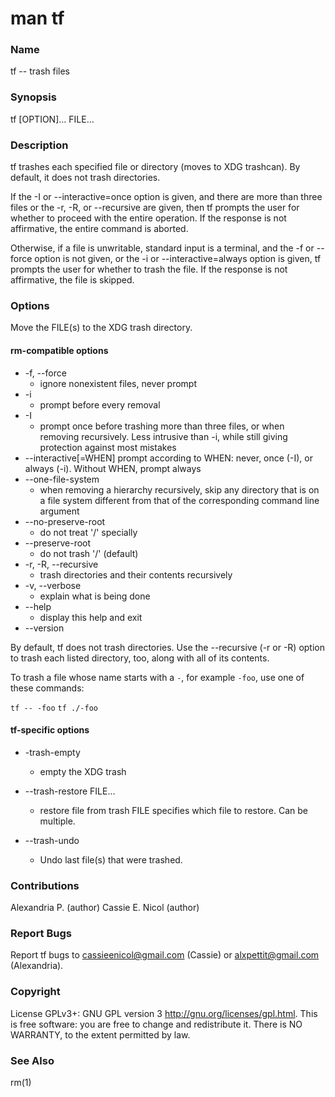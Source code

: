 # man tf

### Name

tf -- trash files

### Synopsis

tf [OPTION]… FILE…

### Description

tf trashes each specified file or directory (moves to XDG trashcan). By default, it does not trash directories.

If the -I or --interactive=once option is given, and there are more than three files or the -r, -R, or --recursive are given, then tf prompts the user for whether to proceed with the entire operation. If the response is not affirmative, the entire command is aborted.

Otherwise, if a file is unwritable, standard input is a terminal, and the -f or --force option is not given, or the -i or --interactive=always option is given, tf prompts the user for whether to trash the file. If the response is not affirmative, the file is skipped.

### Options

Move the FILE(s) to the XDG trash directory.

#### rm-compatible options

* -f, --force
    * ignore nonexistent files, never prompt 
* -i
    * prompt before every removal 
* -I
    * prompt once before trashing more than three files, or when removing recursively. Less intrusive than -i, while still giving protection against most mistakes 
* --interactive[=WHEN]
prompt according to WHEN: never, once (-I), or always (-i). Without WHEN, prompt always 
* --one-file-system
    * when removing a hierarchy recursively, skip any directory that is on a file system different from that of the corresponding command line argument 
* --no-preserve-root
    * do not treat '/' specially 
*   --preserve-root
    * do not trash '/' (default) 
* -r, -R, --recursive
    * trash directories and their contents recursively 
* -v, --verbose
    * explain what is being done 
* --help
    * display this help and exit 
* --version

By default, tf does not trash directories. Use the --recursive (-r or -R) option to trash each listed directory, too, along with all of its contents.

To trash a file whose name starts with a `-`, for example `-foo`, use one of these commands:

`tf -- -foo`
`tf ./-foo`


#### tf-specific options

* -trash-empty
    * empty the XDG trash

* --trash-restore FILE...
    * restore file from trash FILE specifies which file to restore. Can be multiple.

* --trash-undo
    * Undo last file(s) that were trashed.

### Contributions
Alexandria P. (author)
Cassie E. Nicol (author)

### Report Bugs
Report tf bugs to cassieenicol@gmail.com (Cassie) or alxpettit@gmail.com (Alexandria).

### Copyright
License GPLv3+: GNU GPL version 3 <http://gnu.org/licenses/gpl.html>.
This is free software: you are free to change and redistribute it. There is NO WARRANTY, to the extent permitted by law. 

### See Also
rm(1)
